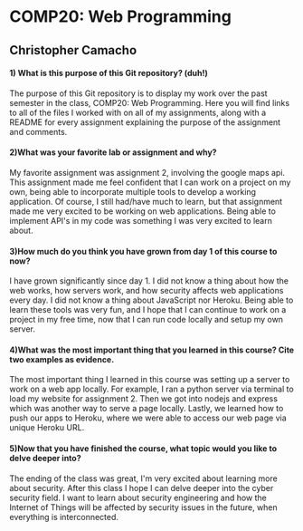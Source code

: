 # COMP20: Web Programming
## Christopher Camacho

#### 1) What is this purpose of this Git repository? (duh!)  
The purpose of this Git repository is to display my work over the past semester
in the class, COMP20: Web Programming. Here you will find links to all of the
files I worked with on all of my assignments, along with a README for every
assignment explaining the purpose of the assignment and comments.

#### 2)What was your favorite lab or assignment and why?  
My favorite assignment was assignment 2, involving the google maps api. This
assignment made me feel confident that I can work on a project on my own, being
able to incorporate multiple tools to develop a working application. Of course,
I still had/have much to learn, but that assignment made me very excited to be
working on web applications. Being able to implement API's in my code was
something I was very excited to learn about.  

#### 3)How much do you think you have grown from day 1 of this course to now?  
I have grown significantly since day 1. I did not know a thing about how the
web works, how servers work, and how security affects web applications every day.
I did not know a thing about JavaScript nor Heroku. Being able to learn these tools
was very fun, and I hope that I can continue to work on a project in my free time,
now that I can run code locally and setup my own server.

#### 4)What was the most important thing that you learned in this course? Cite two examples as evidence.
The most important thing I learned in this course was setting up a server to
work on a web app locally. For example, I ran a python server via terminal to
load my website for assignment 2. Then we got into nodejs and express which was
another way to serve a page locally. Lastly, we learned how to push our apps to
Heroku, where we were able to access our web page via unique Heroku URL.

#### 5)Now that you have finished the course, what topic would you like to delve deeper into?
The ending of the class was great, I'm very excited about learning more about
security. After this class I hope I can delve deeper into the cyber security
field. I want to learn about security engineering and how the Internet of Things
will be affected by security issues in the future, when everything is
interconnected.
